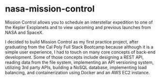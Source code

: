 # nasa-mission-control

Mission Control allows you to schedule an interstellar expedition to one of the Kepler Exoplanets and to view upcoming and previous launches from NASA and SpaceX.

I decided to build Mission Control as my first practice project, after graduating from the Cal Poly Full Stack Bootcamp because although it is a simple user experience, I had to touch on many core concepts of back-end development. Some of those concepts include designing a REST API, reading data from the file system, implementing an API versioning system, utilizing 3rd party APIs, building a NoSQL database, implementing load balancing, and containerization using Docker and an AWS EC2 instance.

